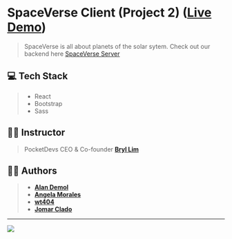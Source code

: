 # SpaceVerse Client (Project 2) ([Live Demo](https://space-verse.vercel.app/))
> SpaceVerse is all about planets of the solar sytem. Check out our backend here [SpaceVerse Server](https://github.com/jasonlerit/project-2-planets-server)

## 💻 Tech Stack
> - React
> - Bootstrap
> - Sass

## 👨‍🏫 Instructor
> PocketDevs CEO & Co-founder **[Bryl Lim](https://github.com/bryllim)**

## 👨‍💻 Authors
> - **[Alan Demol](https://github.com/alandemol2022)**
> - **[Angela Morales](https://github.com/Gelai05)**
> - **[wt404](https://github.com/wt404)**
> - **[Jomar Clado](https://github.com/jomar567)**

---

<img src="https://media.discordapp.net/attachments/1039106982625423380/1039121002191409182/307623688_1280011025905213_8394556844876132776_n.png">
